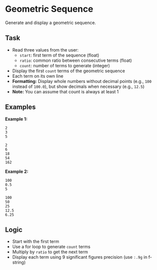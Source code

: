 # Geometric Sequence

Generate and display a geometric sequence.

## Task
- Read three values from the user:
  - `start`: first term of the sequence (float)
  - `ratio`: common ratio between consecutive terms (float)
  - `count`: number of terms to generate (integer)
- Display the first `count` terms of the geometric sequence
- Each term on its own line
- **Formatting:** Display whole numbers without decimal points (e.g., `100` instead of `100.0`), but show decimals when necessary (e.g., `12.5`)
- **Note:** You can assume that count is always at least 1

## Examples
**Example 1:**
```
2
3
5
```
```
2
6
18
54
162
```

**Example 2:**
```
100
0.5
5
```
```
100
50
25
12.5
6.25
```

## Logic
- Start with the first term
- Use a for loop to generate `count` terms
- Multiply by `ratio` to get the next term
- Display each term using 9 significant figures precision (use `:.9g` in f-string)
